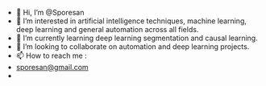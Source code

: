 - 👋 Hi, I’m @Sporesan
- 👀 I’m interested in artificial intelligence techniques, machine learning, deep learning and general automation across all fields.
- 🌱 I’m currently learning deep learning segmentation and causal learning.
- 💞️ I’m looking to collaborate on automation and deep learning projects.
- 📫 How to reach me :
- sporesan@gmail.com
- 

<!---
Sporesan/Sporesan is a ✨ special ✨ repository because its `README.md` (this file) appears on your GitHub profile.
You can click the Preview link to take a look at your changes.
--->

